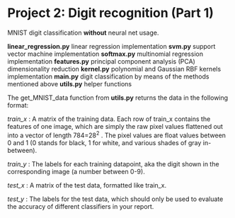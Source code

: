 # Project 2: Digit recognition (Part 1) 

MNIST digit classification __without__ neural net usage.

__linear_regression.py__ linear regression implementation
__svm.py__ support vector machine implementation
__softmax.py__ multinomial regression implementation
__features.py__ principal component analysis (PCA) dimensionality reduction
__kernel.py__ polynomial and Gaussian RBF kernels implementation
__main.py__ digit classification by means of the methods mentioned above
__utils.py__ helper functions

The get_MNIST_data function from __utils.py__ returns the data in the following format:

_train_x_ : A matrix of the training data. Each row of train_x contains the features of one image, which are simply the raw pixel values flattened out into a vector of length  784=28<sup>2</sup> . The pixel values are float values between 0 and 1 (0 stands for black, 1 for white, and various shades of gray in-between).

_train_y_ : The labels for each training datapoint, aka the digit shown in the corresponding image (a number between 0-9).

_test_x_ : A matrix of the test data, formatted like train_x.

_test_y_ : The labels for the test data, which should only be used to evaluate the accuracy of different classifiers in your report.
